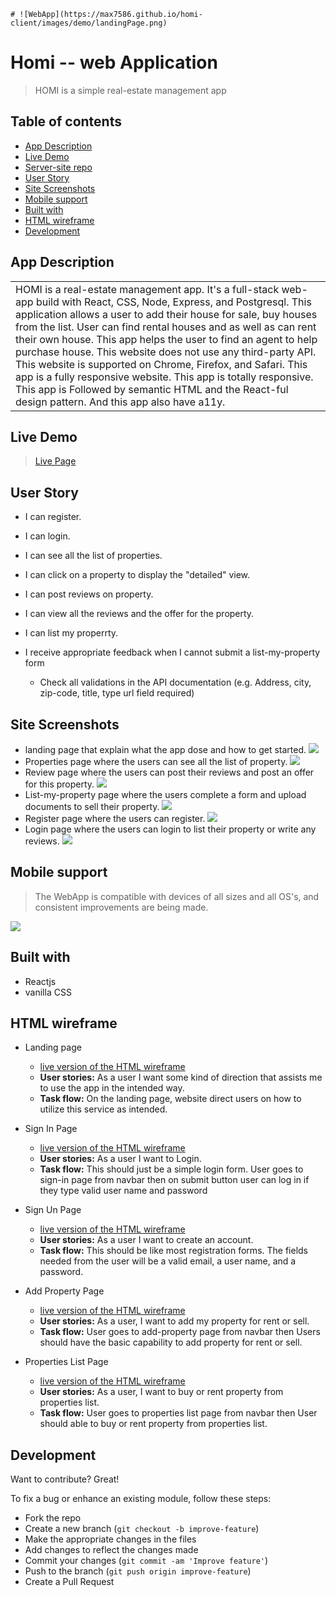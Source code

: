   <!-- # ![](https://max7586.github.io/homi-app/images/4v35Y2.png) -->

<!--   <img src="images/4v35Y2.png" width="100" > -->
    # ![WebApp](https://max7586.github.io/homi-client/images/demo/landingPage.png)

# Homi -- web Application

> HOMI is a simple real-estate management app

## Table of contents

- [App Description](#app-description)
- [Live Demo](#live-demo)
- [Server-site repo](https://github.com/max7586/homi-server)
- [User Story](#user-story)
- [Site Screenshots](#site-screenshots)
- [Mobile support](#mobile-support)
- [Built with](#build-with)
- [HTML wireframe](#html-wireframe)
- [Development](#development)




## App Description

<table>
<tr>
<td>
  HOMI is a real-estate management app. It's a full-stack web-app build with React, CSS, Node, Express, and Postgresql. This application allows a user to add their house for sale,  buy houses from the list. User can find rental houses and as well as can rent their own house. This app helps the user to find an agent to help purchase house. This website does not use any third-party API. This website is supported on Chrome, Firefox, and Safari. This app is a fully responsive website. This app is totally responsive. This app is Followed by semantic HTML and the React-ful design pattern. And this app also have a11y.


</td>
</tr>
</table>

## Live Demo

> [Live Page](https://homi-client.ahmedmax7586.now.sh)


## User Story

* I can register.

* I can login.

* I can see all the list of properties.

* I can click on a property to display the "detailed" view.

* I can post reviews on property.

* I can view all the reviews and the offer for the property.

* I can list my properrty.

* I receive appropriate feedback when I cannot submit a list-my-property form

  * Check all validations in the API documentation (e.g. Address, city, zip-code, title, type url field required)


## Site Screenshots

- landing page that explain what the app dose and how to get started.
  ![](https://max7586.github.io/homi-client/images/demo/landingPage.png)
- Properties page where the users can see all the list of property.
  ![](https://max7586.github.io/homi-client/images/demo/properties.png)
- Review page where the users can post their reviews and post an offer for this property.
  ![](https://max7586.github.io/homi-client/images/demo/reviewPage.png)
- List-my-property page where the users complete a form and upload documents to sell their property.
  ![](https://max7586.github.io/homi-client/images/demo/listMyPropertyPage.png)
- Register page where the users can register.
  ![](https://max7586.github.io/homi-client/images/demo/registerPage.png)
- Login page where the users can login to list their property or write any reviews.
  ![](https://max7586.github.io/homi-client/images/demo/loginPage.png)


## Mobile support

> The WebApp is compatible with devices of all sizes and all OS's, and consistent improvements are being made.

![](https://max7586.github.io/homi-client/images/demo/responsive.png)

## Built with

- Reactjs
- vanilla CSS

## HTML wireframe
- Landing page
  - [ live version of the HTML wireframe](https://max7586.github.io/homi-wireframes/landingPage)
  - __User stories:__ As a user I want some kind of direction that assists me to use the app in the intended way. 
  - __Task flow:__ On the landing page, website direct users on how to utilize this service as intended.

- Sign In Page
  - [ live version of the HTML wireframe](https://max7586.github.io/homi-wireframes/signInPage)
  - __User stories:__ As a user I want to Login.
  - __Task flow:__ This should just be a simple login form. User goes to sign-in page from navbar then on submit button user can log in if they type valid user name and password 

- Sign Un Page
  - [ live version of the HTML wireframe](https://max7586.github.io/homi-wireframes/signUpPage)
  - __User stories:__ As a user I want to create an account.
  - __Task flow:__ This should be like most registration forms. The fields needed from the user will be a valid email, a user name, and a password.

- Add Property Page
  - [ live version of the HTML wireframe](https://max7586.github.io/homi-wireframes/addPropPage)
  - __User stories:__ As a user, I want to add my property for rent or sell.
  - __Task flow:__ User goes to add-property page from navbar then Users should have the basic capability to add property for rent or sell.

- Properties List Page
  - [ live version of the HTML wireframe](https://max7586.github.io/homi-wireframes/propsList)
  - __User stories:__ As a user, I want to buy or rent property from properties list.
  - __Task flow:__ User goes to properties list page from navbar then User should able to buy or rent property from properties list.

## Development

Want to contribute? Great!

To fix a bug or enhance an existing module, follow these steps:

- Fork the repo
- Create a new branch (`git checkout -b improve-feature`)
- Make the appropriate changes in the files
- Add changes to reflect the changes made
- Commit your changes (`git commit -am 'Improve feature'`)
- Push to the branch (`git push origin improve-feature`)
- Create a Pull Request

